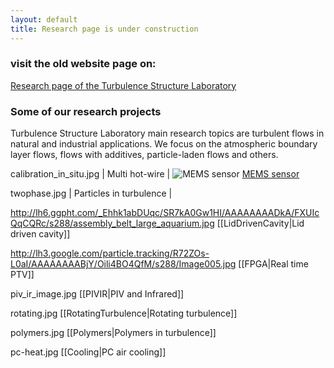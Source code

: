 ```yaml
---
layout: default
title: Research page is under construction
---
```


### visit the old website page on:

[Research page of the Turbulence Structure Laboratory](http://www.eng.tau.ac.il/~alexlib/efdl/pmwiki.php?n=Research.Research)




### Some of our research projects

Turbulence Structure Laboratory main research topics are turbulent flows in natural and industrial applications. We focus on the atmospheric boundary layer flows, flows with additives, particle-laden flows and others. 


calibration_in_situ.jpg | Multi hot-wire   |
![MEMS sensor](https://lh5.googleusercontent.com/-mWCPTnbqlrk/TfKL2F7-THI/AAAAAAAALWU/gcfHpSUpDYA/s288/P1010129.JPG) [MEMS sensor](/research/microsensor)


twophase.jpg  | Particles in turbulence |

http://lh6.ggpht.com/_Ehhk1abDUqc/SR7kA0Gw1HI/AAAAAAAADkA/FXUIcQqCQRc/s288/assembly_belt_large_aquarium.jpg [[LidDrivenCavity|Lid driven cavity]]
 

http://lh3.google.com/particle.tracking/R72ZOs-L0aI/AAAAAAAABjY/Oili4BO4QfM/s288/Image005.jpg [[FPGA|Real time PTV]]


piv_ir_image.jpg [[PIVIR|PIV and Infrared]]


rotating.jpg  [[RotatingTurbulence|Rotating turbulence]]

polymers.jpg  [[Polymers|Polymers in turbulence]]

pc-heat.jpg [[Cooling|PC air cooling]]

